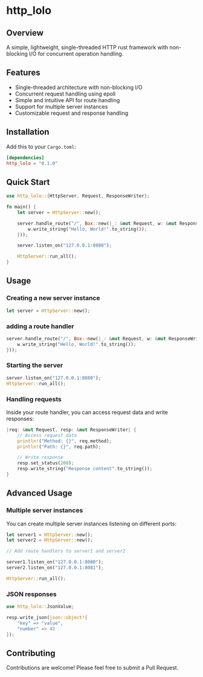 # http_lolo
## Overview
A simple, lightweight, single-threaded HTTP rust framework with non-blocking I/O for concurrent operation handling.

## Features

- Single-threaded architecture with non-blocking I/O
- Concurrent request handling using epoll
- Simple and intuitive API for route handling
- Support for multiple server instances
- Customizable request and response handling

## Installation

Add this to your `Cargo.toml`:

```toml
[dependencies]
http_lolo = "0.1.0"
```

## Quick Start

```rust
use http_lolo::{HttpServer, Request, ResponseWriter};

fn main() {
    let server = HttpServer::new();

    server.handle_route("/", Box::new(|_: &mut Request, w: &mut ResponseWriter| {
        w.write_string("Hello, World!".to_string());
    }));

    server.listen_on("127.0.0.1:8080");

    HttpServer::run_all();
}
```

## Usage

### Creating a new server instance

```rust
let server = HttpServer::new();
```

### adding a route handler

```rust
server.handle_route("/", Box::new(|_: &mut Request, w: &mut ResponseWriter| {
    w.write_string("Hello, World!".to_string());
}));
```

### Starting the server

```rust
server.listen_on("127.0.0.1:8080");
HttpServer::run_all();
```

### Handling requests

Inside your route handler, you can access request data and write responses:

```rust
|req: &mut Request, resp: &mut ResponseWriter| {
    // Access request data
    println!("Method: {}", req.method);
    println!("Path: {}", req.path);

    // Write response
    resp.set_status(200);
    resp.write_string("Response content".to_string());
}
```

## Advanced Usage

### Multiple server instances

You can create multiple server instances listening on different ports:

```rust
let server1 = HttpServer::new();
let server2 = HttpServer::new();

// Add route handlers to server1 and server2

server1.listen_on("127.0.0.1:8080");
server2.listen_on("127.0.0.1:8081");

HttpServer::run_all();
```
### JSON responses

```rust
use http_lolo::JsonValue;

resp.write_json(json::object!{
    "key" => "value",
    "number" => 42
});
```
## Contributing

Contributions are welcome! Please feel free to submit a Pull Request.
